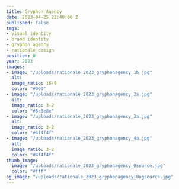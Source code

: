```yaml
---
title: Gryphon Agency
date: 2023-04-25 22:40:00 Z
published: false
tags:
- visual identity
- brand identity
- gryphon agency
- rationale design
position: 0
year: 2023
images:
- image: "/uploads/rationale_2023_gryphonagency_1b.jpg"
  alt: 
  image_ratio: 16-9
  color: "#000"
- image: "/uploads/rationale_2023_gryphonagency_2a.jpg"
  alt: 
  image_ratio: 3-2
  color: "#8e8e8e"
- image: "/uploads/rationale_2023_gryphonagency_3a.jpg"
  alt: 
  image_ratio: 3-2
  color: "#4f4f4f"
- image: "/uploads/rationale_2023_gryphonagency_4a.jpg"
  alt: 
  image_ratio: 3-2
  color: "#4f4f4f"
thumb_image:
  image: "/uploads/rationale_2023_gryphonagency_0source.jpg"
  color: "#fff"
og_image: "/uploads/rationale_2023_gryphonagency_0ogsource.jpg"
---
```


